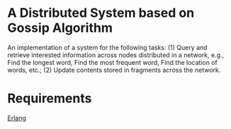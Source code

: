 # A Distributed System based on Gossip Algorithm
An implementation of a system for the following tasks: (1) Query and retrieve interested information across nodes distributed in a network, e.g., Find the longest word, Find the most frequent word, Find the location of words, etc.; (2) Update contents stored in fragments across the network.

# Requirements
[Erlang](https://www.erlang.org/) 
